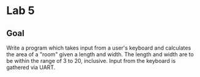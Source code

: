 # Lab 5

## Goal
Write a program which takes input from a user's keyboard and calculates the area
of a "room" given a length and width. The length and width are to be within the
range of 3 to 20, inclusive. Input from the keyboard is gathered via UART.

